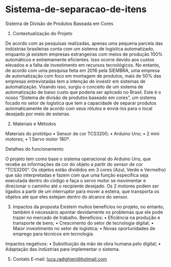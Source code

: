 # Sistema-de-separacao-de-itens

Sistema de Divisão de Produtos Baseada em Cores

1.	Contextualização do Projeto

De acordo com as pesquisas realizadas, apenas uma pequena parcela das indústrias brasileiras conta com um sistema de logística automatizado, enquanto já existem empresas estrangeiras com meios de produção 100% automáticos e extremamente eficientes. Isso ocorre devido aos custos elevados e a falta de investimento em recursos tecnológicos. No entanto, de acordo com uma pesquisa feita em 2016 pela SIEMBRA, uma empresa de automatização com foco em montagem de produtos, mais de 50% das empresas entrevistadas tem a intenção de investir em sistemas de automatização.
Visando isso, surgiu o conceito de um sistema de automatização de baixo custo que poderia ser aplicado no Brasil. Este é o nosso “Sistema de divisão de produtos baseado em cores”, um sistema focado no setor de logística que tem a capacidade de separar produtos automaticamente de acordo com seus rótulos e enviá-los para o local desejado por meio de esteiras.

2.	Materiais e Métodos

Materiais do protótipo
•	Sensor de cor TCS3200;
•	Arduino Uno;
•	2 mini motores;
•	1 Servo motor 180º.

Detalhes do funcionamento

  O projeto tem como base o sistema operacional do Arduino Uno, que recebe as informações da cor do objeto a partir do sensor de cor “TCS3200”. 
Os objetos estão divididos em 3 cores (Azul, Verde e Vermelho) que são interpretadas e fazem com que uma função específica seja executada dentro do código e faça o servo motor se movimentar e direcionar o caminho até o recipiente desejado.
Os 2 motores podem ser ligados a partir de um interruptor para mover a esteira, que transporta os objetos até que eles estejam dentro do alcance do sensor.

3.	Impactos da proposta
Existem muitos benefícios no projeto, no entanto, também é necessário apontar devidamente os problemas que ele pode trazer no mercado de trabalho.
Benefícios:
•	Eficiência na produção e transporte de bens;
•	Crescimento do setor de tecnologia digital;
•	Maior investimento no setor de logística;
•	Novas oportunidades de emprego para técnicos em tecnologia.

Impactos negativos:
•	Substituição da mão de obra humana pelo digital;
•	Adaptação das indústrias para implementar o sistema.

5.	Contato
E-mail: luca.radighieri@hotmail.com

